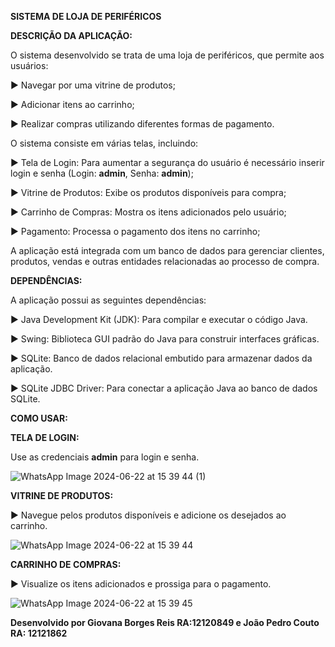 **SISTEMA DE LOJA DE PERIFÉRICOS**

**DESCRIÇÃO DA APLICAÇÃO:**

O sistema desenvolvido se trata de uma loja de periféricos, que permite aos usuários:

► Navegar por uma vitrine de produtos;

► Adicionar itens ao carrinho;

► Realizar compras utilizando diferentes formas de pagamento.


O sistema consiste em várias telas, incluindo:


► Tela de Login: Para aumentar a segurança do usuário é necessário inserir login e senha (Login: **admin**, Senha: **admin**);

► Vitrine de Produtos: Exibe os produtos disponíveis para compra;

► Carrinho de Compras: Mostra os itens adicionados pelo usuário;

► Pagamento: Processa o pagamento dos itens no carrinho;


A aplicação está integrada com um banco de dados para gerenciar clientes, produtos, vendas e outras entidades relacionadas ao processo de compra.

**DEPENDÊNCIAS:**

A aplicação possui as seguintes dependências:


► Java Development Kit (JDK): Para compilar e executar o código Java.

► Swing: Biblioteca GUI padrão do Java para construir interfaces gráficas.

► SQLite: Banco de dados relacional embutido para armazenar dados da aplicação.

► SQLite JDBC Driver: Para conectar a aplicação Java ao banco de dados SQLite.

**COMO USAR:**

**TELA DE LOGIN:**

Use as credenciais **admin** para login e senha.

![WhatsApp Image 2024-06-22 at 15 39 44 (1)](https://github.com/gioborgesr/projetoLP-POO/assets/144972362/96f597cd-0432-4ac0-a15e-12e5b2499f93)


**VITRINE DE PRODUTOS:**

► Navegue  pelos produtos disponíveis e adicione os desejados ao carrinho.

![WhatsApp Image 2024-06-22 at 15 39 44](https://github.com/gioborgesr/projetoLP-POO/assets/144972362/212c423d-ee8d-4887-8412-556cea70bdd2)



**CARRINHO DE COMPRAS:**

► Visualize os itens adicionados e prossiga para o pagamento.

![WhatsApp Image 2024-06-22 at 15 39 45](https://github.com/gioborgesr/projetoLP-POO/assets/144972362/449549b8-46fa-4187-96a4-745b300593b0)









**Desenvolvido por Giovana Borges Reis RA:12120849 e João Pedro Couto RA: 12121862**










